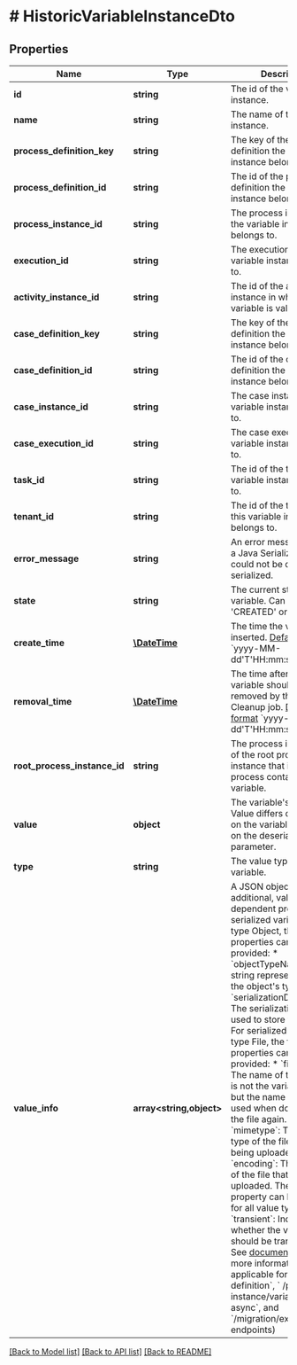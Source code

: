 # # HistoricVariableInstanceDto

## Properties

Name | Type | Description | Notes
------------ | ------------- | ------------- | -------------
**id** | **string** | The id of the variable instance. | [optional]
**name** | **string** | The name of the variable instance. | [optional]
**process_definition_key** | **string** | The key of the process definition the variable instance belongs to. | [optional]
**process_definition_id** | **string** | The id of the process definition the variable instance belongs to. | [optional]
**process_instance_id** | **string** | The process instance id the variable instance belongs to. | [optional]
**execution_id** | **string** | The execution id the variable instance belongs to. | [optional]
**activity_instance_id** | **string** | The id of the activity instance in which the variable is valid. | [optional]
**case_definition_key** | **string** | The key of the case definition the variable instance belongs to. | [optional]
**case_definition_id** | **string** | The id of the case definition the variable instance belongs to. | [optional]
**case_instance_id** | **string** | The case instance id the variable instance belongs to. | [optional]
**case_execution_id** | **string** | The case execution id the variable instance belongs to. | [optional]
**task_id** | **string** | The id of the task the variable instance belongs to. | [optional]
**tenant_id** | **string** | The id of the tenant that this variable instance belongs to. | [optional]
**error_message** | **string** | An error message in case a Java Serialized Object could not be de-serialized. | [optional]
**state** | **string** | The current state of the variable. Can be &#39;CREATED&#39; or &#39;DELETED&#39;. | [optional]
**create_time** | [**\DateTime**](\DateTime.md) | The time the variable was inserted. [Default format](https://docs.camunda.org/manual/latest/reference/rest/overview/date-format/) &#x60;yyyy-MM-dd&#39;T&#39;HH:mm:ss.SSSZ&#x60;. | [optional]
**removal_time** | [**\DateTime**](\DateTime.md) | The time after which the variable should be removed by the History Cleanup job. [Default format](https://docs.camunda.org/manual/latest/reference/rest/overview/date-format/) &#x60;yyyy-MM-dd&#39;T&#39;HH:mm:ss.SSSZ&#x60;. | [optional]
**root_process_instance_id** | **string** | The process instance id of the root process instance that initiated the process containing this variable. | [optional]
**value** | **object** | The variable&#39;s value. Value differs depending on the variable&#39;s type and on the deserializeValues parameter. | [optional]
**type** | **string** | The value type of the variable. | [optional]
**value_info** | **array<string,object>** | A JSON object containing additional, value-type-dependent properties. For serialized variables of type Object, the following properties can be provided:  * &#x60;objectTypeName&#x60;: A string representation of the object&#39;s type name. * &#x60;serializationDataFormat&#x60;: The serialization format used to store the variable.  For serialized variables of type File, the following properties can be provided:  * &#x60;filename&#x60;: The name of the file. This is not the variable name but the name that will be used when downloading the file again. * &#x60;mimetype&#x60;: The MIME type of the file that is being uploaded. * &#x60;encoding&#x60;: The encoding of the file that is being uploaded.  The following property can be provided for all value types:  * &#x60;transient&#x60;: Indicates whether the variable should be transient or not. See [documentation](https://docs.camunda.org/manual/latest/user-guide/process-engine/variables#transient-variables) for more informations. (Not applicable for &#x60;decision-definition&#x60;, &#x60; /process-instance/variables-async&#x60;, and &#x60;/migration/executeAsync&#x60; endpoints) | [optional]

[[Back to Model list]](../../README.md#models) [[Back to API list]](../../README.md#endpoints) [[Back to README]](../../README.md)
